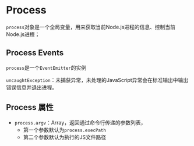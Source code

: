 # Process

`process`对象是一个全局变量，用来获取当前Node.js进程的信息、控制当前Node.js进程；

## Process Events

`process`是一个`EventEmitter`的实例

`uncaughtException`：未捕获异常，未处理的JavaScript异常会在标准输出中输出错误信息并退出进程。

## Process 属性

+ `process.argv`：Array，返回通过命令行传递的参数列表，
  + 第一个参数默认为`process.execPath`
  + 第二个参数默认为执行的JS文件路径
